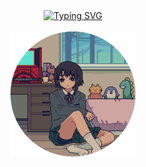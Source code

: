 <div align="center">
<a href="https://git.io/typing-svg"><img src="https://readme-typing-svg.demolab.com?font=Fira+Code&pause=1000&center=true&vCenter=true&width=435&lines=Hello!+%2F%2F+Vitaju!" alt="Typing SVG" /></a>
<br><br>
<img src="https://github.com/alelisicyna/alelisicyna/blob/main/lain.webp" height="200" />
<br><br><br>
</div>
